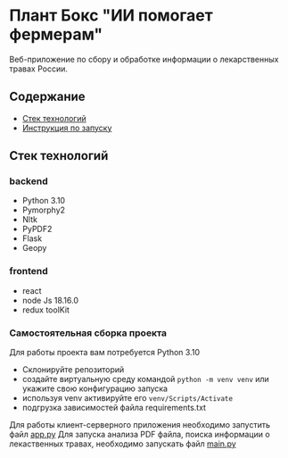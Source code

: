 # Плант Бокс "ИИ помогает фермерам"

Веб-приложение по сбору и обработке информации о лекарственных травах России.
## Содержание

- [Стек технологий](#стек-технологий)
- [Инструкция по запуску](#самостоятельная-сборка-проекта)

## Стек технологий
### backend
- Python 3.10
- Pymorphy2
- Nltk
- PyPDF2
- Flask
- Geopy
### frontend
- react
- node Js 18.16.0
- redux toolKit
### Самостоятельная сборка проекта
Для работы проекта вам потребуется Python 3.10
- Склонируйте репозиторий
- создайте виртуальную среду командой ```python -m venv venv``` или укажите свою конфигурацию запуска
- используя venv активируйте его ```venv/Scripts/Activate```
- подгрузка зависимостей файла requirements.txt

Для работы клиент-серверного приложения необходимо запустить файл [app.py](https://github.com/MrRobinGoood/PlantBoxHack/blob/master/app.py)
Для запуска анализа PDF файла, поиска информации о лекаственных травах, необходимо запускать файл [main.py](https://github.com/MrRobinGoood/PlantBoxHack/blob/master/main.py)


